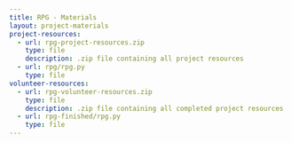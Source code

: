 ```yaml
---
title: RPG - Materials
layout: project-materials
project-resources:
  - url: rpg-project-resources.zip
    type: file
    description: .zip file containing all project resources
  - url: rpg/rpg.py
    type: file
volunteer-resources:
  - url: rpg-volunteer-resources.zip
    type: file
    description: .zip file containing all completed project resources
  - url: rpg-finished/rpg.py
    type: file
---
```

